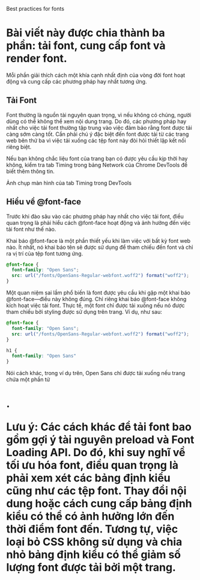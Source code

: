 Best practices for fonts


# Bài viết này được chia thành ba phần: tải font, cung cấp font và render font.
Mỗi phần giải thích cách một khía cạnh nhất định của vòng đời font hoạt động và cung cấp các phương pháp hay nhất tương ứng.

## Tải Font
Font thường là nguồn tài nguyên quan trọng, vì nếu không có chúng, người dùng có thể không thể xem nội dung trang.
Do đó, các phương pháp hay nhất cho việc tải font thường tập trung vào việc đảm bảo rằng font được tải càng sớm càng tốt.
Cần phải chú ý đặc biệt đến font được tải từ các trang web bên thứ ba vì việc tải xuống các tệp font này đòi hỏi thiết lập kết nối riêng biệt.

Nếu bạn không chắc liệu font của trang bạn có được yêu cầu kịp thời hay không, kiểm tra tab Timing trong bảng Network của Chrome DevTools để biết thêm thông tin.

Ảnh chụp màn hình của tab Timing trong DevTools

## Hiểu về @font-face
Trước khi đào sâu vào các phương pháp hay nhất cho việc tải font, điều quan trọng là phải hiểu cách @font-face hoạt động và ảnh hưởng đến việc tải font như thế nào.

Khai báo @font-face là một phần thiết yếu khi làm việc với bất kỳ font web nào.
Ít nhất, nó khai báo tên sẽ được sử dụng để tham chiếu đến font và chỉ ra vị trí của tệp font tương ứng.

```css
@font-face {
  font-family: "Open Sans";
  src: url("/fonts/OpenSans-Regular-webfont.woff2") format("woff2");
}
```

Một quan niệm sai lầm phổ biến là font được yêu cầu khi gặp một khai báo @font-face—điều này không đúng.
Chỉ riêng khai báo @font-face không kích hoạt việc tải font.
Thực tế, một font chỉ được tải xuống nếu nó được tham chiếu bởi styling được sử dụng trên trang. Ví dụ, như sau:

```css
@font-face {
  font-family: "Open Sans";
  src: url("/fonts/OpenSans-Regular-webfont.woff2") format("woff2");
}

h1 {
  font-family: "Open Sans"
}
```

Nói cách khác, trong ví dụ trên, Open Sans chỉ được tải xuống nếu trang chứa một phần tử <h1>.

Lưu ý: Các cách khác để tải font bao gồm gợi ý tài nguyên preload và Font Loading API.
Do đó, khi suy nghĩ về tối ưu hóa font, điều quan trọng là phải xem xét các bảng định kiểu cũng như các tệp font.
Thay đổi nội dung hoặc cách cung cấp bảng định kiểu có thể có ảnh hưởng lớn đến thời điểm font đến.
Tương tự, việc loại bỏ CSS không sử dụng và chia nhỏ bảng định kiểu có thể giảm số lượng font được tải bởi một trang.
